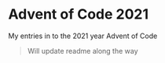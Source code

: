 # Advent of Code 2021

My entries in to the 2021 year Advent of Code

> Will update readme along the way
